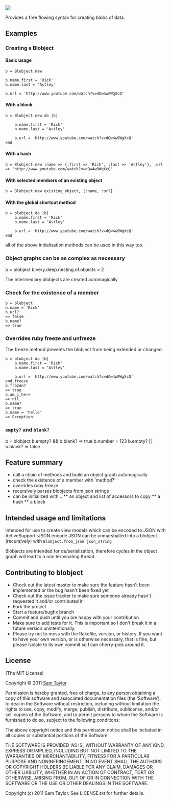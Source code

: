 ![](https://github.com/sjltaylor/blobject/raw/master/blobject.png)

Provides a free flowing syntax for creating blobs of data.

## Examples

### Creating a Blobject

#### Basic usage 
	b = Blobject.new
	
	b.name.first = 'Rick'
	b.name.last = 'Astley'
	
	b.url = 'http://www.youtube.com/watch?v=dQw4w9WgXcQ'
	
#### With a block
	b = Blobject.new do |b|

		b.name.first = 'Rick'
		b.name.last = 'Astley'

		b.url = 'http://www.youtube.com/watch?v=dQw4w9WgXcQ'
	end

#### With a hash
	b = Blobject.new :name => {:first => 'Rick', :last => 'Astley'}, :url => 'http://www.youtube.com/watch?v=dQw4w9WgXcQ'
	
#### With selected members of an existing object
	b = Blobject.new existing_object, [:name, :url]

#### With the global shortcut method
	b = blobject do |b|
 		b.name.first = 'Rick'
		b.name.last = 'Astley'

		b.url = 'http://www.youtube.com/watch?v=dQw4w9WgXcQ'
	end

all of the above initialisation methods can be used in this way too.	    

### Object graphs can be as complex as necessary
  b = blobject
  b.very.deep.nesting.of.objects = 2

The intermediary blobjects are created automagically

### Check for the existence of a member
	b = blobject
	b.name = 'Rick'
	b.url?
	=> false
	b.name?
	=> true
	
### Overrides ruby freeze and unfreeze
The freeze method prevents the blobject from being extended or changed. 
	
	b = blobject do |b|
 		b.name.first = 'Rick'
		b.name.last = 'Astley'

		b.url = 'http://www.youtube.com/watch?v=dQw4w9WgXcQ'
	end.freeze
	b.frozen?
	=> true
	b.am_i_here 
	=> nil
	b.name?
	=> true
	b.name = 'hello'
	=> Exception!
	
### `empty?` and `blank?` 
  b = blobject
	b.empty? && b.blank?
	=> true
	b.number = 123
	b.empty? || b.blank?
	=> false
	          
## Feature summary

* call a chain of methods and build an object graph automagically
* check the existence of a member with 'method?'
* overrides ruby freeze
* recursively parses blobjects from json strings
* can be initialized with...
** an object and list of accessors to copy
** a hash
** a block

## Intended usage and limitations

Intended for use to create view models which can be encoded to JSON with ActiveSupport::JSON.encode
JSON can be unmarshalled into a blobject (recursively) with `Blobject.from_json json_string`

Blobjects are intended for de/serialization, therefore cycles in the object graph will lead to a non terminating thread.


## Contributing to blobject
 
* Check out the latest master to make sure the feature hasn't been implemented or the bug hasn't been fixed yet
* Check out the issue tracker to make sure someone already hasn't requested it and/or contributed it
* Fork the project
* Start a feature/bugfix branch
* Commit and push until you are happy with your contribution
* Make sure to add tests for it. This is important so I don't break it in a future version unintentionally.
* Please try not to mess with the Rakefile, version, or history. If you want to have your own version, or is otherwise necessary, that is fine, but please isolate to its own commit so I can cherry-pick around it.

## License

(The MIT License)

Copyright © 2011 [Sam Taylor](http://sjltaylor.com/)

Permission is hereby granted, free of charge, to any person obtaining a copy of this software and associated documentation files (the ‘Software’), to deal in the Software without restriction, including without limitation the rights to use, copy, modify, merge, publish, distribute, sublicense, and/or sell copies of the Software, and to permit persons to whom the Software is furnished to do so, subject to the following conditions:

The above copyright notice and this permission notice shall be included in all copies or substantial portions of the Software.

THE SOFTWARE IS PROVIDED ‘AS IS’, WITHOUT WARRANTY OF ANY KIND, EXPRESS OR IMPLIED, INCLUDING BUT NOT LIMITED TO THE WARRANTIES OF MERCHANTABILITY, FITNESS FOR A PARTICULAR PURPOSE AND NONINFRINGEMENT. IN NO EVENT SHALL THE AUTHORS OR COPYRIGHT HOLDERS BE LIABLE FOR ANY CLAIM, DAMAGES OR OTHER LIABILITY, WHETHER IN AN ACTION OF CONTRACT, TORT OR OTHERWISE, ARISING FROM, OUT OF OR IN CONNECTION WITH THE SOFTWARE OR THE USE OR OTHER DEALINGS IN THE SOFTWARE.

Copyright (c) 2011 Sam Taylor. See LICENSE.txt for
further details.

